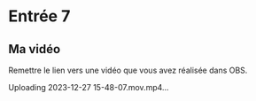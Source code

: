 # Entrée 7
## Ma vidéo

Remettre le lien vers une vidéo que vous avez réalisée dans OBS. 


Uploading 2023-12-27 15-48-07.mov.mp4…

